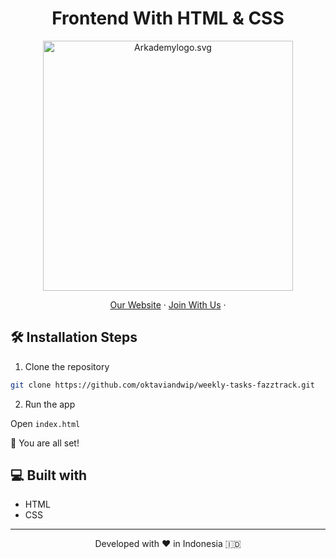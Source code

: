 <h1 align="center">
  Frontend With HTML & CSS
</h1>

<p align="center"><img src="https://yt3.ggpht.com/ytc/AKedOLT7YD9x6PiR-CfbBbFC3wz2WatiIZFrI_I0v-6k=s900-c-k-c0x00ffffff-no-rj" width="400px" alt="Arkademylogo.svg" /></p>

<p align="center">
    <a href="https://www.fazztrack.com/" target="blank">Our Website</a>
    ·
    <a href="https://www.fazztrack.com/class/fullstack-website-dan-golang">Join With Us</a>
    ·
</p>

## 🛠️ Installation Steps

1. Clone the repository

```bash
git clone https://github.com/oktaviandwip/weekly-tasks-fazztrack.git
```

2. Run the app

Open ```index.html```

🌟 You are all set!

## 💻 Built with

-   HTML
-   CSS

<hr>
<p align="center">
Developed with ❤️ in Indonesia 	🇮🇩
</p>
